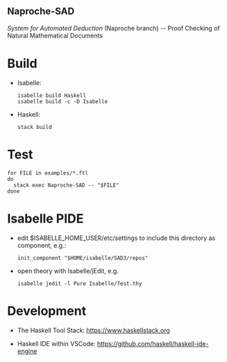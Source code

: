 ## Naproche-SAD ##

*System for Automated Deduction* (Naproche branch) -- Proof Checking of Natural Mathematical Documents


# Build #

* Isabelle:

      isabelle build Haskell
      isabelle build -c -D Isabelle

* Haskell:

      stack build


# Test #

    for FILE in examples/*.ftl
    do
      stack exec Naproche-SAD -- "$FILE"
    done


# Isabelle PIDE #

* edit $ISABELLE_HOME_USER/etc/settings to include this directory as component, e.g.:

      init_component "$HOME/isabelle/SAD3/repos"

* open theory with Isabelle/jEdit, e.g.

      isabelle jedit -l Pure Isabelle/Test.thy


# Development #

* The Haskell Tool Stack: https://www.haskellstack.org

* Haskell IDE within VSCode: https://github.com/haskell/haskell-ide-engine
